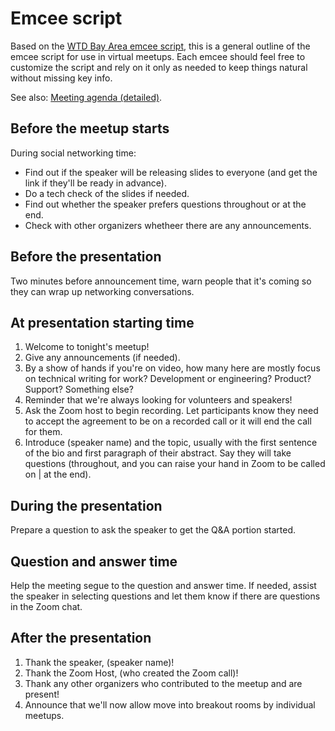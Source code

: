 Emcee script
============

Based on the [WTD Bay Area emcee script](https://github.com/San-Francisco-Write-The-Docs/meetups/blob/master/planning/emcee%20script.md),
this is a general outline of the emcee script for use in virtual meetups. Each
emcee should feel free to customize the script and rely on it only as needed to
keep things natural without missing key info.

See also: [Meeting agenda (detailed)](meeting-agenda-detailed.md).


## Before the meetup starts

During social networking time:

- Find out if the speaker will be releasing slides to everyone (and get the link
  if they'll be ready in advance).
- Do a tech check of the slides if needed.
- Find out whether the speaker prefers questions throughout or at the end.
- Check with other organizers whetheer there are any announcements.


## Before the presentation

Two minutes before announcement time, warn people that it's coming so they can
wrap up networking conversations.


## At presentation starting time

1. Welcome to tonight's meetup!
1. Give any announcements (if needed).
1. By a show of hands if you're on video, how many here are mostly focus on
   technical writing for work? Development or engineering? Product? Support?
   Something else?
1. Reminder that we're always looking for volunteers and speakers!
1. Ask the Zoom host to begin recording. Let participants know they need to
   accept the agreement to be on a recorded call or it will end the call for
   them.
1. Introduce (speaker name) and the topic, usually with the first sentence of
   the bio and first paragraph of their abstract. Say they will take questions
   (throughout, and you can raise your hand in Zoom to be called on | at the
   end).

## During the presentation

Prepare a question to ask the speaker to get the Q&A portion started.


## Question and answer time
Help the meeting segue to the question and answer time. If needed, assist the
speaker in selecting questions and let them know if there are questions in the
Zoom chat.


## After the presentation

1. Thank the speaker, (speaker name)!
1. Thank the Zoom Host, (who created the Zoom call)!
1. Thank any other organizers who contributed to the meetup and are present!
1. Announce that we'll now allow move into breakout rooms by individual meetups.
